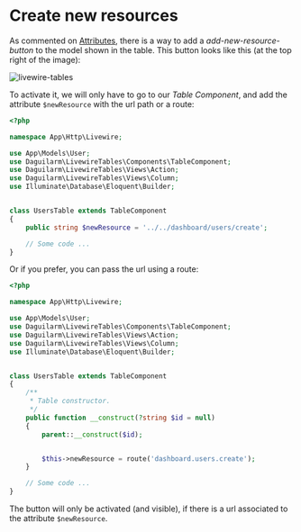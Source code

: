 # Create new resources

As commented on [Attributes](en/basics/attributes.md), there is a way to add a  *add-new-resource-button* to the model shown in the table. This button looks like this (at the top right of the image):

![livewire-tables](../../../_media/new-resource.png ':class=thumbnail-full')

To activate it, we will only have to go to our *Table Component*, and add the attribute `$newResource` with the url path or a route:

```php 
<?php

namespace App\Http\Livewire;

use App\Models\User;
use Daguilarm\LivewireTables\Components\TableComponent;
use Daguilarm\LivewireTables\Views\Action;
use Daguilarm\LivewireTables\Views\Column;
use Illuminate\Database\Eloquent\Builder;


class UsersTable extends TableComponent
{
    public string $newResource = '../../dashboard/users/create';

    // Some code ...
}
```

Or if you prefer, you can pass the url using a route:

```php 
<?php

namespace App\Http\Livewire;

use App\Models\User;
use Daguilarm\LivewireTables\Components\TableComponent;
use Daguilarm\LivewireTables\Views\Action;
use Daguilarm\LivewireTables\Views\Column;
use Illuminate\Database\Eloquent\Builder;


class UsersTable extends TableComponent
{
    /**
     * Table constructor.
     */
    public function __construct(?string $id = null)
    {
        parent::__construct($id);


        $this->newResource = route('dashboard.users.create');
    }

    // Some code ...
}
```

The button will only be activated (and visible), if there is a url associated to the attribute `$newResource`.
